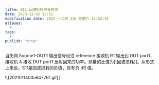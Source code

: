 ```yaml
---
title: S11 回波损耗测量原理
date: 2023-12-02 13:52
modification date: 2023 十二月 2日 星期六 13:52:51
aliases:
  - 
tags:
  - 
publish: "true"
---
```


当矢网 Source1-OUT1 输出信号经过 reference 接收机 R1 输出到 DUT port1，接收机 A 接收 DUT port1 反射回来的功率。测量的比值为[[回波损耗]]。从形式上来说，S11是回波损耗的负值，具有负 dB 值。

![[20210114035647761.gif]]
